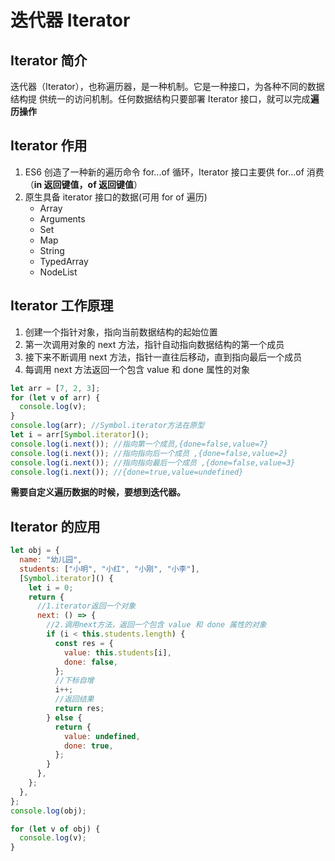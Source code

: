 # 迭代器 Iterator

## Iterator 简介

迭代器（Iterator），也称遍历器，是一种机制。它是一种接口，为各种不同的数据结构提 供统一的访问机制。任何数据结构只要部署 Iterator 接口，就可以完成**遍历操作**

## Iterator 作用

1. ES6 创造了一种新的遍历命令 for...of 循环，Iterator 接口主要供 for...of 消费（**in 返回键值，of 返回键值**）
2. 原生具备 iterator 接口的数据(可用 for of 遍历)
   - Array
   - Arguments
   - Set
   - Map
   - String
   - TypedArray
   - NodeList

## Iterator 工作原理

1. 创建一个指针对象，指向当前数据结构的起始位置
2. 第一次调用对象的 next 方法，指针自动指向数据结构的第一个成员
3. 接下来不断调用 next 方法，指针一直往后移动，直到指向最后一个成员
4. 每调用 next 方法返回一个包含 value 和 done 属性的对象

```js
let arr = [7, 2, 3];
for (let v of arr) {
  console.log(v);
}
console.log(arr); //Symbol.iterator方法在原型
let i = arr[Symbol.iterator]();
console.log(i.next()); //指向第一个成员,{done=false,value=7}
console.log(i.next()); //指向指向后一个成员 ,{done=false,value=2}
console.log(i.next()); //指向指向最后一个成员 ,{done=false,value=3}
console.log(i.next()); //{done=true,value=undefined}
```

**需要自定义遍历数据的时候，要想到迭代器。**

## Iterator 的应用

```js
let obj = {
  name: "幼儿园",
  students: ["小明", "小红", "小刚", "小李"],
  [Symbol.iterator]() {
    let i = 0;
    return {
      //1.iterator返回一个对象
      next: () => {
        //2.调用next方法，返回一个包含 value 和 done 属性的对象
        if (i < this.students.length) {
          const res = {
            value: this.students[i],
            done: false,
          };
          //下标自增
          i++;
          //返回结果
          return res;
        } else {
          return {
            value: undefined,
            done: true,
          };
        }
      },
    };
  },
};
console.log(obj);

for (let v of obj) {
  console.log(v);
}
```
